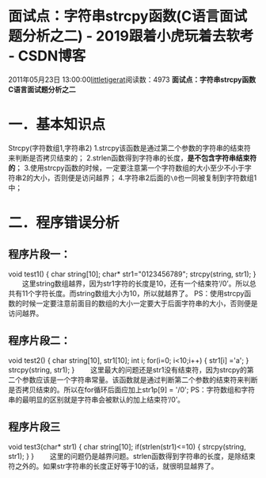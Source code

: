# 面试点：字符串strcpy函数(C语言面试题分析之二) - 2019跟着小虎玩着去软考 - CSDN博客
2011年05月23日 13:00:00[littletigerat](https://me.csdn.net/littletigerat)阅读数：4973
**面试点：字符串strcpy函数**
**C语言面试题分析之二**
# 一．基本知识点
Strcpy(字符数组1,字符串2)
1.strcpy该函数是通过第二个参数的字符串的结束符来判断是否拷贝结束的；
2.strlen函数得到字符串的长度，**是不包含字符串结束符的**；
3.使用strcpy函数的时候，一定要注意第一个字符数组的大小至少不小于字符串2的大小，否则便是访问越界；
4.字符串2后面的`\0`也一同被复制到字符数组1中；
# 二．程序错误分析
## 程序片段一：
void test1()
{
char string[10];
char* str1="0123456789";
strcpy(string, str1);
}
　　这里string数组越界，因为str1字符的长度是10，还有一个结束符‘/0’。所以总共有11个字符长度。而string数组大小为10，所以就越界了。
PS：使用strcpy函数的时候一定要注意前面目的数组的大小一定要大于后面字符串的大小，否则便是访问越界。
## 程序片段二：
void test2()
{
char string[10], str1[10];
int i;
for(i=0; i<10;i++)
{
str1[i] ='a';
}
strcpy(string, str1);
}
　　这里最大的问题还是str1没有结束符，因为strcpy的第二个参数应该是一个字符串常量。该函数就是通过判断第二个参数的结束符来判断是否拷贝结束的。所以在for循环后面应加上str1p[9]
 = '/0';
PS：字符数组和字符串的最明显的区别就是字符串会被默认的加上结束符‘/0’。
## 程序片段三
void test3(char* str1)
{
char string[10];
if(strlen(str1)<=10)
{
strcpy(string, str1);
}
}
　　这里的问题仍是越界问题。strlen函数得到字符串的长度，是除结束符之外的。如果str字符串的长度正好等于10的话，就很明显越界了。

